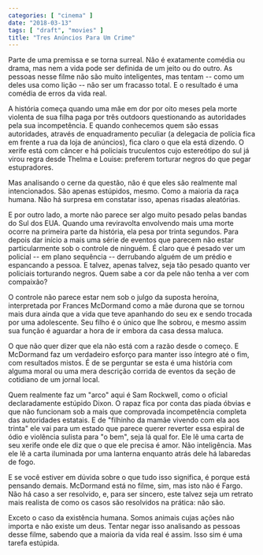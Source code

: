 ```yaml
---
categories: [ "cinema" ]
date: "2018-03-13"
tags: [ "draft", "movies" ]
title: "Tres Anúncios Para Um Crime"
---
```

Parte de uma premissa e se torna surreal. Não é exatamente comédia
ou drama, mas nem a vida pode ser definida de um jeito ou do outro. As
pessoas nesse filme não são muito inteligentes, mas tentam -- como um
deles usa como lição -- não ser um fracasso total. E o resultado é
uma comédia de erros da vida real.

A história começa quando uma mãe em dor por oito meses pela morte
violenta de sua filha paga por três outdoors questionando as autoridades
pela sua incompetência. E quando conhecemos quem são essas autoridades,
através de enquadramento peculiar (a delegacia de polícia fica em frente
a rua da loja de anúncios), fica claro o que ela está dizendo. O xerife
está com câncer e há policiais truculentos cujo estereótipo do sul
já virou regra desde Thelma e Louise: preferem torturar negros do que
pegar estupradores.

Mas analisando o cerne da questão, não é que eles são realmente mal
intencionados. São apenas estúpidos, mesmo. Como a maioria da raça
humana. Não há surpresa em constatar isso, apenas risadas aleatórias.

E por outro lado, a morte não parece ser algo muito pesado pelas bandas
do Sul dos EUA. Quando uma reviravolta envolvendo mais uma morte ocorre
na primeira parte da história, ela pesa por trinta segundos. Para
depois dar início a mais uma série de eventos que parecem não estar
particularmente sob o controle de ninguém. É claro que é pesado ver
um policial -- em plano sequência -- derrubando alguém de um prédio
e espancando a pessoa. E talvez, apenas talvez, seja tão pesado quanto
ver policiais torturando negros. Quem sabe a cor da pele não tenha a
ver com compaixão?

O controle não parece estar nem sob o julgo da suposta heroína,
interpretada por Frances McDormand como a mãe durona que se tornou mais
dura ainda que a vida que teve apanhando do seu ex e sendo trocada por
uma adolescente. Seu filho é o único que lhe sobrou, e mesmo assim
sua função é aguardar a hora de ir embora da casa dessa maluca.

O que não quer dizer que ela não está com a razão desde o começo. E
McDormand faz um verdadeiro esforço para manter isso íntegro até o
fim, com resultados mistos. É de se perguntar se esta é uma história
com alguma moral ou uma mera descrição corrida de eventos da seção
de cotidiano de um jornal local.

Quem realmente faz um "arco" aqui é Sam Rockwell, como o oficial
declaradamente estúpido Dixon. O rapaz fica por conta das piada óbvias
e que não funcionam sob a mais que comprovada incompetência completa
das autoridades estatais. E de "filhinho da mamãe vivendo com ela aos
trinta" ele vai para um estado que parece querer reverter essa espiral
de ódio e violência sulista para "o bem", seja lá qual for. Ele lê
uma carta de seu xerife onde ele diz que o que ele precisa é amor. Não
inteligência. Mas ele lê a carta iluminada por uma lanterna enquanto
atrás dele há labaredas de fogo.

E se você estiver em dúvida sobre o que tudo isso significa, é
porque está pensando demais. McDormand está no filme, sim, mas isto
não é Fargo. Não há caso a ser resolvido, e, para ser sincero, este
talvez seja um retrato mais realista de como os casos são resolvidos
na prática: não são.

Exceto o caso da existência humana. Somos animais cujas ações não
importa e não existe um deus. Tentar negar isso analisando as pessoas
desse filme, sabendo que a maioria da vida real é assim. Isso sim é
uma tarefa estúpida.
